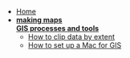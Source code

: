 - [Home](/ "Making Maps Guides") 
- **[making maps <br> GIS processes and tools](/gis-guides/)**
  - [How to clip data by extent](/guides/gis-guides/clip-by-extent.md "Clip data by extent")
  - [How to set up a Mac for GIS](/guides/gis-guides/mac-setup.md "Tutorials and guides related to finding data for your project")



